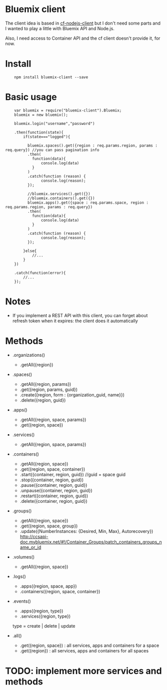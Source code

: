 # Bluemix client

The client idea is based in [cf-nodejs-client](https://www.npmjs.com/package/cf-nodejs-client) but I don't need some parts and I wanted to play a little with Bluemix API and Node.js.

Also, I need access to Container API and the cf client doesn't provide it, for now.

# Install

		npm install bluemix-client --save

# Basic usage

		var bluemix = require("bluemix-client").Bluemix;
		bluemix = new bluemix();

		bluemix.login("username","password")

		.then(function(state){
			if(state==="logged"){
				
		      bluemix.spaces().get({region : req.params.region, params : req.query}) //you can pass pagination info
		      .then(
		        function(data){
		            console.log(data)
		        }
		      )  
		      .catch(function (reason) {
		            console.log(reason);
		      });
		      
		      //bluemix.services().get({})
		      //bluemix.containers().get({})
		      bluemix.apps().get({space : req.params.space, region : req.params.region, params : req.query})
		      .then(
		        function(data){
		            console.log(data)
		        }
		      )  
		      .catch(function (reason) {
		            console.log(reason);
		      });

			}else{
				//...
			}
		})

		.catch(function(error){
			//...
		});

# Notes

* If you implement a REST API with this client, you can forget about refresh token when it expires: the client does it automatically

# Methods

* .organizations()

	* .getAll({region})

* .spaces()

	* .getAll({region, params})
	* .get({region, params, guid})
	* .create({region, form : {organization_guid, name}})
	* .delete({region, guid})

* .apps()

	* .getAll({region, space, params})
	* .get({region, space})

* .services()

	* .getAll({region, space, params})

* .containers()

	* .getAll({region, space})
	* .get({region, space, container})
	* .start({container, region, guid}) //guid = space guid
	* .stop({container, region, guid})
	* .pause({container, region, guid})
	* .unpause({container, region, guid})
	* .restart({container, region, guid})
	* .delete({container, region, guid})

* .groups()

	* .getAll({region, space})
	* .get({region, space, group})
	* .update({NumberInstances: {Desired, Min, Max}, Autorecovery}) http://ccsapi-doc.mybluemix.net/#!/Container_Groups/patch_containers_groups_name_or_id

* .volumes()

	* .getAll({region, space})

* .logs()

	* .apps({region, space, app})
	* .containers({region, space, container})

* .events()

	* .apps({region, type})
	* .services({region, type})

	type = create | delete | update

* .all()

    * .get({region, space}) : all services, apps and containers for a space
    * .get({region}) : all services, apps and containers for all spaces



# TODO: implement more services and methods